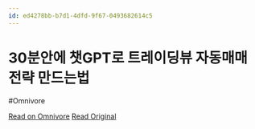 ```yaml
---
id: ed4278bb-b7d1-4dfd-9f67-0493682614c5
---
```


# 30분안에 챗GPT로 트레이딩뷰 자동매매 전략 만드는법
#Omnivore

[Read on Omnivore](https://omnivore.app/me/https-youtube-com-watch-v-pj-la-k-ik-8-g-1911b237753)
[Read Original](https://youtube.com/watch?v=PJLa__KIk8g)

